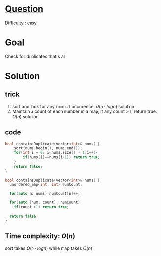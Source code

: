 # [Question](https://leetcode.com/problems/contains-duplicate/)
Difficulty : easy
# Goal
Check for duplicates that's all. 
# Solution
## trick
1. sort and look for any i == i+1 occurence. $O(n\cdot log n)$ solution
2. Maintain a count of each number in a map, if any count > 1, return true. $O(n)$ solution
## code
```cpp
bool containsDuplicate(vector<int>& nums) {
    sort(nums.begin(), nums.end());
    for(int i = 0; i<nums.size() - 1;i++){
        if(nums[i]==nums[i+1]) return true;
    }
    return false;
}
```
```cpp
bool containsDuplicate(vector<int>& nums) {
  unordered_map<int, int> numCount;

  for(auto n: nums) numCount[n]++;

  for(auto [num, count]: numCount)
    if(count >1) return true;
  
  return false;
}
```
## Time complexity: $O(n)$
sort takes $O(n\cdot log n)$ while map takes $O(n)$
  
